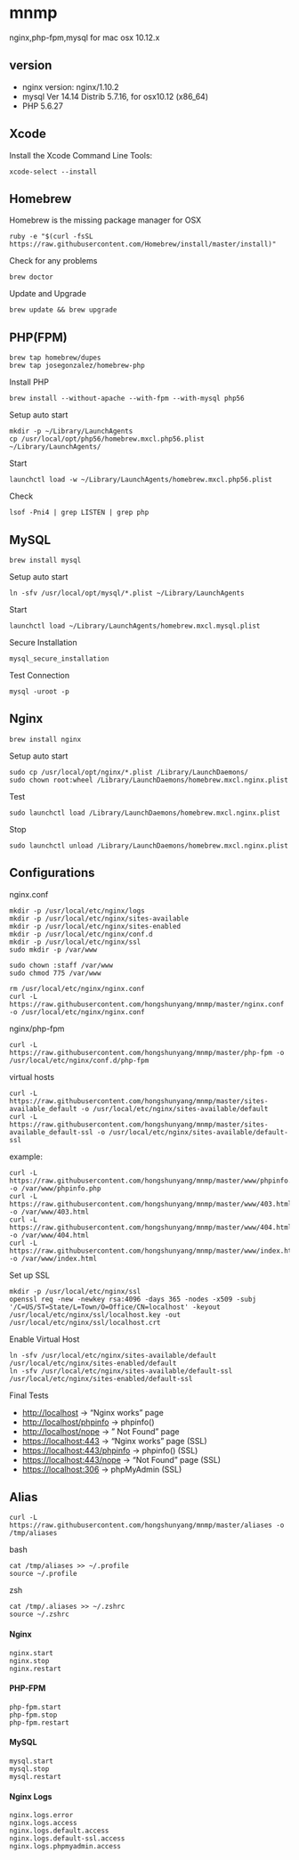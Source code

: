 # mnmp
nginx,php-fpm,mysql for mac osx 10.12.x

## version

- nginx version: nginx/1.10.2
- mysql  Ver 14.14 Distrib 5.7.16, for osx10.12 (x86_64)
- PHP 5.6.27


## Xcode

Install the Xcode Command Line Tools:

```
xcode-select --install
```

## Homebrew

Homebrew is the missing package manager for OSX

```
ruby -e "$(curl -fsSL https://raw.githubusercontent.com/Homebrew/install/master/install)"
```

Check for any problems

```
brew doctor
```

Update and Upgrade

```
brew update && brew upgrade
```

## PHP(FPM)

```
brew tap homebrew/dupes
brew tap josegonzalez/homebrew-php
```

Install PHP

```
brew install --without-apache --with-fpm --with-mysql php56
```

Setup auto start

```
mkdir -p ~/Library/LaunchAgents
cp /usr/local/opt/php56/homebrew.mxcl.php56.plist ~/Library/LaunchAgents/
```

Start

```
launchctl load -w ~/Library/LaunchAgents/homebrew.mxcl.php56.plist
```

Check

```
lsof -Pni4 | grep LISTEN | grep php
```

## MySQL

```
brew install mysql
```

Setup auto start

```
ln -sfv /usr/local/opt/mysql/*.plist ~/Library/LaunchAgents
```

Start

```
launchctl load ~/Library/LaunchAgents/homebrew.mxcl.mysql.plist
```

Secure Installation

```
mysql_secure_installation
```

Test Connection

```
mysql -uroot -p
```

## Nginx

```
brew install nginx
```

Setup auto start

```
sudo cp /usr/local/opt/nginx/*.plist /Library/LaunchDaemons/
sudo chown root:wheel /Library/LaunchDaemons/homebrew.mxcl.nginx.plist
```

Test

```
sudo launchctl load /Library/LaunchDaemons/homebrew.mxcl.nginx.plist
```

Stop

```
sudo launchctl unload /Library/LaunchDaemons/homebrew.mxcl.nginx.plist
```

## Configurations

nginx.conf

```
mkdir -p /usr/local/etc/nginx/logs
mkdir -p /usr/local/etc/nginx/sites-available
mkdir -p /usr/local/etc/nginx/sites-enabled
mkdir -p /usr/local/etc/nginx/conf.d
mkdir -p /usr/local/etc/nginx/ssl
sudo mkdir -p /var/www

sudo chown :staff /var/www
sudo chmod 775 /var/www

rm /usr/local/etc/nginx/nginx.conf
curl -L https://raw.githubusercontent.com/hongshunyang/mnmp/master/nginx.conf -o /usr/local/etc/nginx/nginx.conf

```

nginx/php-fpm

```
curl -L https://raw.githubusercontent.com/hongshunyang/mnmp/master/php-fpm -o /usr/local/etc/nginx/conf.d/php-fpm

```

virtual hosts

```
curl -L https://raw.githubusercontent.com/hongshunyang/mnmp/master/sites-available_default -o /usr/local/etc/nginx/sites-available/default
curl -L https://raw.githubusercontent.com/hongshunyang/mnmp/master/sites-available_default-ssl -o /usr/local/etc/nginx/sites-available/default-ssl
```

example:

```
curl -L https://raw.githubusercontent.com/hongshunyang/mnmp/master/www/phpinfo.php -o /var/www/phpinfo.php
curl -L https://raw.githubusercontent.com/hongshunyang/mnmp/master/www/403.html -o /var/www/403.html
curl -L https://raw.githubusercontent.com/hongshunyang/mnmp/master/www/404.html -o /var/www/404.html
curl -L https://raw.githubusercontent.com/hongshunyang/mnmp/master/www/index.html -o /var/www/index.html
```

Set up SSL

```
mkdir -p /usr/local/etc/nginx/ssl
openssl req -new -newkey rsa:4096 -days 365 -nodes -x509 -subj '/C=US/ST=State/L=Town/O=Office/CN=localhost' -keyout /usr/local/etc/nginx/ssl/localhost.key -out /usr/local/etc/nginx/ssl/localhost.crt
```

Enable Virtual Host

```
ln -sfv /usr/local/etc/nginx/sites-available/default /usr/local/etc/nginx/sites-enabled/default
ln -sfv /usr/local/etc/nginx/sites-available/default-ssl /usr/local/etc/nginx/sites-enabled/default-ssl
```

Final Tests

- [http://localhost](http://localhost) → “Nginx works” page
- [http://localhost/phpinfo](http://localhost/phpinfo) → phpinfo()
- [http://localhost/nope](http://localhost/nope) → ” Not Found” page
- [https://localhost:443](https://localhost:443) → “Nginx works” page (SSL)
- [https://localhost:443/phpinfo](https://localhost:443/phpinfo) → phpinfo() (SSL)
- [https://localhost:443/nope](https://localhost:443/nope) → “Not Found” page (SSL)
- [https://localhost:306](https://localhost:306) → phpMyAdmin (SSL)

## Alias

```
curl -L https://raw.githubusercontent.com/hongshunyang/mnmp/master/aliases -o /tmp/aliases
```

bash

```
cat /tmp/aliases >> ~/.profile
source ~/.profile
```

zsh

```
cat /tmp/.aliases >> ~/.zshrc 
source ~/.zshrc
```

#### Nginx
```
nginx.start
nginx.stop
nginx.restart
```

#### PHP-FPM
```
php-fpm.start
php-fpm.stop
php-fpm.restart
```

#### MySQL
```
mysql.start
mysql.stop
mysql.restart
```

#### Nginx Logs
```
nginx.logs.error
nginx.logs.access
nginx.logs.default.access
nginx.logs.default-ssl.access
nginx.logs.phpmyadmin.access
```













